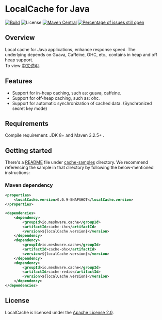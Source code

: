 # LocalCache for Java

[![Build](https://github.com/meshware/local-cache/actions/workflows/build.yml/badge.svg)](https://github.com/meshware/local-cache/actions/workflows/build.yml)
![License](https://img.shields.io/github/license/meshware/local-cache.svg)
[![Maven Central](https://img.shields.io/maven-central/v/io.meshware.cache/local-cache.svg?label=maven%20central)](https://search.maven.org/search?q=g:io.meshware.cache)
[![Percentage of issues still open](http://isitmaintained.com/badge/open/meshware/local-cache.svg)](http://isitmaintained.com/project/meshware/local-cache "Percentage of issues still open")

## Overview
Local cache for Java applications, enhance response speed. The underlying depends on Guava, Caffeine, OHC, etc., contains in heap and off heap support.  
To view [中文说明](./README_CN.md).

## Features
- Support for in-heap caching, such as: guava, caffeine.
- Support for off-heap caching, such as: ohc.
- Support for automatic synchronization of cached data. (Synchronized secret key mode)

## Requirements
Compile requirement: JDK 8+ and Maven 3.2.5+ .

## Getting started
There's a [README](./cache-samples/README.md) file under [cache-samples](./cache-samples) directory. We recommend referencing the sample in that directory by following the below-mentioned instructions:

### Maven dependency
```xml
<properties>
    <localCache.version>0.0.9-SNAPSHOT</localCache.version>
</properties>

<dependencies>
    <dependency>
        <groupId>io.meshware.cache</groupId>
        <artifactId>cache-ihc</artifactId>
        <version>${localCache.version}</version>
    </dependency>
    <dependency>
        <groupId>io.meshware.cache</groupId>
        <artifactId>cache-ohc</artifactId>
        <version>${localCache.version}</version>
    </dependency>
    <dependency>
        <groupId>io.meshware.cache</groupId>
        <artifactId>cache-redis</artifactId>
        <version>${localCache.version}</version>
    </dependency>
</dependencies>
```

## License
LocalCache is licensed under the [Apache License 2.0](./LICENSE).
